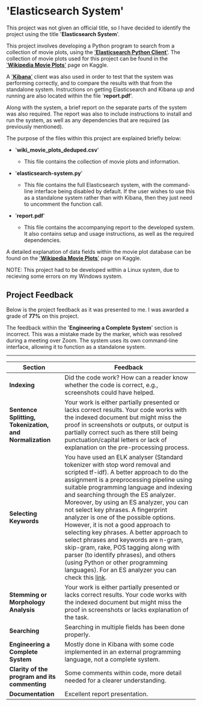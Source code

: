 # 'Elasticsearch System'

This project was not given an official title, so I have decided to identify the project using the title '**Elasticsearch System**'.

This project involves developing a Python program to search from a collection of movie plots, using the ['**Elasticsearch Python Client**'](https://github.com/elastic/elasticsearch-py). The collection of movie plots used for this project can be found in the ['**Wikipedia Movie Plots**'](https://www.kaggle.com/jrobischon/wikipedia-movie-plots?select=wiki_movie_plots_deduped.csv) page on Kaggle.

A ['**Kibana**'](https://www.elastic.co/kibana/) client was also used in order to test that the system was performing correctly, and to compare the results with that from the standalone system. Instructions on getting Elasticsearch and Kibana up and running are also located within the file '**report.pdf**'.

Along with the system, a brief report on the separate parts of the system was also required. The report was also to include instructions to install and run the system, as well as any dependencies that are required (as previously mentioned).

The purpose of the files within this project are explained briefly below:

- '**wiki_movie_plots_deduped.csv**'

  - This file contains the collection of movie plots and information.

- '**elasticsearch-system.py**'

  - This file contains the full Elasticsearch system, with the command-line interface being disabled by default. If the user wishes to use this as a standalone system rather than with Kibana, then they just need to uncomment the function call.

- '**report.pdf**'

  - This file contains the accompanying report to the developed system. It also contains setup and usage instructions, as well as the required dependencies.

A detailed explanation of data fields within the movie plot database can be found on the ['**Wikipedia Movie Plots**'](https://www.kaggle.com/jrobischon/wikipedia-movie-plots?select=wiki_movie_plots_deduped.csv) page on Kaggle.

NOTE: This project had to be developed within a Linux system, due to recieving some errors on my Windows system.

## Project Feedback

Below is the project feedback as it was presented to me. I was awarded a grade of **77%** on this project.

The feedback within the '**Engineering a Complete System**' section is incorrect. This was a mistake made by the marker, which was resolved during a meeting over Zoom. The system uses its own command-line interface, allowing it to function as a standalone system.

---

|Section|Feedback|
|-|-|
|**Indexing**|Did the code work? How can a reader know whether the code is correct, e.g., screenshots could have helped.|
|**Sentence Splitting, Tokenization, and Normalization**|Your work is either partially presented or lacks correct results. Your code works with the indexed document but might miss the proof in screenshots or outputs, or output is partially correct such as there still being punctuation/capital letters or lack of explanation on the pre-processing process.|
|**Selecting Keywords**|You have used an ELK analyser (Standard tokenizer with stop word removal and scripted tf-idf). A better approach to do the assignment is a preprocessing pipeline using suitable programming language and indexing and searching through the ES analyzer. Moreover, by using an ES analyzer, you can not select key phrases. A fingerprint analyzer is one of the possible options. However, it is not a good approach to selecting key phrases. A better approach to select phrases and keywords are n-gram, skip-gram, rake, POS tagging along with parser (to identify phrases), and others (using Python or other programming languages). For an ES analyzer you can check this [link](https://www.elastic.co/blog/phrase-Queries-a-world-without-stopwords).|
|**Stemming or Morphology Analysis**|Your work is either partially presented or lacks correct results. Your code works with the indexed document but might miss the proof in screenshots or lacks explanation of the task.|
|**Searching**|Searching in multiple fields has been done properly.|
|**Engineering a Complete System**|Mostly done in Kibana with some code implemented in an external programming language, not a complete system.|
|**Clarity of the program and its commenting**|Some comments within code, more detail needed for a clearer understanding.|
|**Documentation**|Excellent report presentation.|
